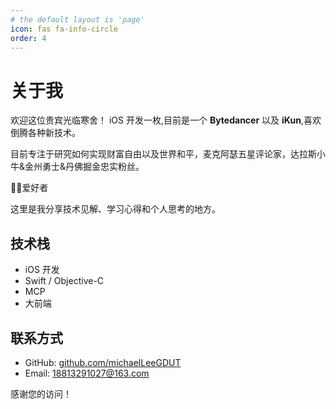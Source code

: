 ```yaml
---
# the default layout is 'page'
icon: fas fa-info-circle
order: 4
---
```


# 关于我

欢迎这位贵宾光临寒舍！
iOS 开发一枚,目前是一个 **Bytedancer** 以及 **iKun**,喜欢倒腾各种新技术。

目前专注于研究如何实现财富自由以及世界和平，麦克阿瑟五星评论家，达拉斯小牛&金州勇士&丹佛掘金忠实粉丝。

🏀🐱爱好者

这里是我分享技术见解、学习心得和个人思考的地方。

## 技术栈

- iOS 开发
- Swift / Objective-C
- MCP
- 大前端

## 联系方式

- GitHub: [github.com/michaelLeeGDUT](https://github.com/michaelLeeGDUT)
- Email: 18813291027@163.com

感谢您的访问！